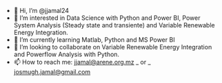 - 👋 Hi, I’m @jjamal24
- 👀 I’m interested in Data Science with Python and Power BI, Power System Analysis (Steady state and transiente) and Variable Renewable Energy Integration.
- 🌱 I’m currently learning Matlab, Python and MS Power BI
- 💞️ I’m looking to collaborate on Variable Renewable Energy Integration and Powerflow Analysis with Python.
- 📫 How to reach me: jjamal@arene.org.mz _ or _ josmugh.jamal@gmail.com

<!---
jjamal24/jjamal24 is a ✨ special ✨ repository because its `README.md` (this file) appears on your GitHub profile.
You can click the Preview link to take a look at your changes.
--->
